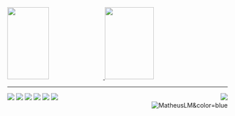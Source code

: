<!--
<img width="99.5%" src="https://github-readme-stats.vercel.app/api/wakatime?username=MatheusLM&layout=compact&theme=blueberry"/>
<img height="165px" width="49.5%" src="https://github-readme-stats.vercel.app/api/top-langs/?username=MatheusLM&theme=tokyonight&layout=compact&langs_count=4"/>
-->

<a href="https://wakatime.com/@MatheusLM">
  <img height="165px" width="43.5%" src="https://github-readme-streak-stats.herokuapp.com/?user=matheuslm&theme=dark&hide_border=true"/>
  <img height="165px" width="47%" src="https://github-readme-stats.vercel.app/api/wakatime?username=MatheusLM&layout=compact&theme=dark&hide_border=true&langs_count=4"/>
</a>
<hr>

<div>
  <img src="https://img.shields.io/static/v1?label=&message=JavaScript&color=F0DB4F">
  <img src="https://img.shields.io/static/v1?label=&message=Phaser&color=72009c">
  <img src="https://img.shields.io/static/v1?label=&message=CSS&color=264de4">
  <img src="https://img.shields.io/static/v1?label=&message=Python&color=4B8BBE">
  <img src="https://img.shields.io/static/v1?label=&message=PHP&color=8993be">
  <img src="https://img.shields.io/static/v1?label=&message=MySQL&color=00758F">

  <img src="https://wakatime.com/badge/user/9920dcc3-db5f-4fef-8d88-02d081e3aa2e.svg?1" align="right"/>
</div>
<div>
    <img src="https://komarev.com/ghpvc/?username=MatheusLM&color=blue&style=flat" alt="MatheusLM&color=blue" align="right"/>
</div>
